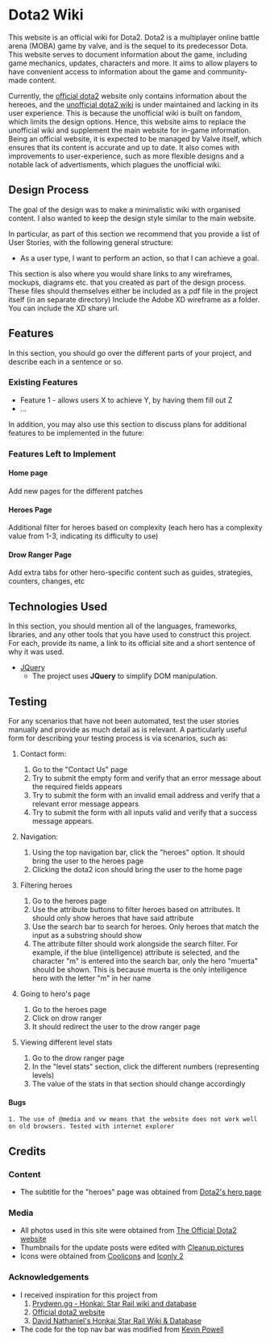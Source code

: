 # Dota2 Wiki

This website is an official wiki for Dota2. Dota2 is a multiplayer online battle arena (MOBA) game by valve, and is the sequel to its predecessor Dota. This website serves to document information about the game, including game mechanics, updates, characters and more. It aims to allow players to have convenient access to information about the game and community-made content. 

Currently, the [official dota2](https://www.dota2.com/home) website only contains information about the hereoes, and the [unofficial dota2 wiki](https://dota2.fandom.com/wiki/Dota_2_Wiki) is under maintained and lacking in its user experience. This is because the unofficial wiki is built on fandom, which limits the design options. Hence, this website aims to replace the unofficial wiki and supplement the main website for in-game information. Being an official website, it is expected to be managed by Valve itself, which ensures that its content is accurate and up to date. It also comes with improvements to user-experience, such as more flexible designs and a notable lack of advertisments, which plagues the unofficial wiki.

## Design Process
 
The goal of the design was to make a minimalistic wiki with organised content. I also wanted to keep the design style similar to the main website.

In particular, as part of this section we recommend that you provide a list of User Stories, with the following general structure:
- As a user type, I want to perform an action, so that I can achieve a goal.

This section is also where you would share links to any wireframes, mockups, diagrams etc. that you created as part of the design process. 
These files should themselves either be included as a pdf file in the project itself (in an separate directory)
Include the Adobe XD wireframe as a folder. You can include the XD share url. 

## Features

In this section, you should go over the different parts of your project, and describe each in a sentence or so.
 
### Existing Features
- Feature 1 - allows users X to achieve Y, by having them fill out Z
- ...

In addition, you may also use this section to discuss plans for additional features to be implemented in the future:

### Features Left to Implement

#### Home page
Add new pages for the different patches
#### Heroes Page
Additional filter for heroes based on complexity (each hero has a complexity value from 1-3, indicating its difficulty to use)

#### Drow Ranger Page
Add extra tabs for other hero-specific content such as guides, strategies, counters, changes, etc


## Technologies Used

In this section, you should mention all of the languages, frameworks, libraries, and any other tools that you have used to construct this project. For each, provide its name, a link to its official site and a short sentence of why it was used.

- [JQuery](https://jquery.com)
    - The project uses **JQuery** to simplify DOM manipulation.


## Testing

For any scenarios that have not been automated, test the user stories manually and provide as much detail as is relevant. A particularly useful form for describing your testing process is via scenarios, such as:

1. Contact form:
    1. Go to the "Contact Us" page
    2. Try to submit the empty form and verify that an error message about the required fields appears
    3. Try to submit the form with an invalid email address and verify that a relevant error message appears
    4. Try to submit the form with all inputs valid and verify that a success message appears.

1. Navigation:
    1. Using the top navigation bar, click the "heroes" option. It should bring the user to the heroes page
    2. Clicking the dota2 icon should bring the user to the home page


2. Filtering heroes
    1. Go to the heroes page
    2. Use the attribute buttons to filter heroes based on attributes. It should only show heroes that have said attribute
    3. Use the search bar to search for heroes. Only heroes that match the input as a substring should show
    4. The attribute filter should work alongside the search filter. For example, if the blue (intelligence) attribute is selected, and the character "m" is entered into the search bar, only the hero "muerta" should be shown. This is because muerta is the only intelligence hero with the letter "m" in her name

3. Going to hero's page
    1. Go to the heroes page
    2. Click on drow ranger
    3. It should redirect the user to the drow ranger page

4. Viewing different level stats
    1. Go to the drow ranger page
    2. In the "level stats" section, click the different numbers (representing levels)
    3. The value of the stats in that section should change accordingly

#### Bugs
    1. The use of @media and vw means that the website does not work well on old browsers. Tested with internet explorer


## Credits

### Content
- The subtitle for the "heroes" page was obtained from [Dota2's hero page](https://www.dota2.com/heroes)

### Media
- All photos used in this site were obtained from [The Official Dota2 website](https://www.dota2.com)
- Thumbnails for the update posts were edited with [Cleanup.pictures](https://cleanup.pictures/)
- Icons were obtained from [Coolicons](https://www.figma.com/community/file/800815864899415771/coolicons-free-iconset) and [Iconly 2](https://www.figma.com/community/file/996610000954670629)

### Acknowledgements

- I received inspiration for this project from 
    1. [Prydwen.gg - Honkai: Star Rail wiki and database](https://www.prydwen.gg/star-rail/)
    2. [Official dota2 website](www.dota2.com) 
    3. [David Nathaniel's Honkai Star Rail Wiki & Database](https://dribbble.com/shots/22782088-Honkai-Star-Rail-Wiki-Database) 
- The code for the top nav bar was modified from [Kevin Powell](https://www.youtube.com/watch?v=8QKOaTYvYUA)
